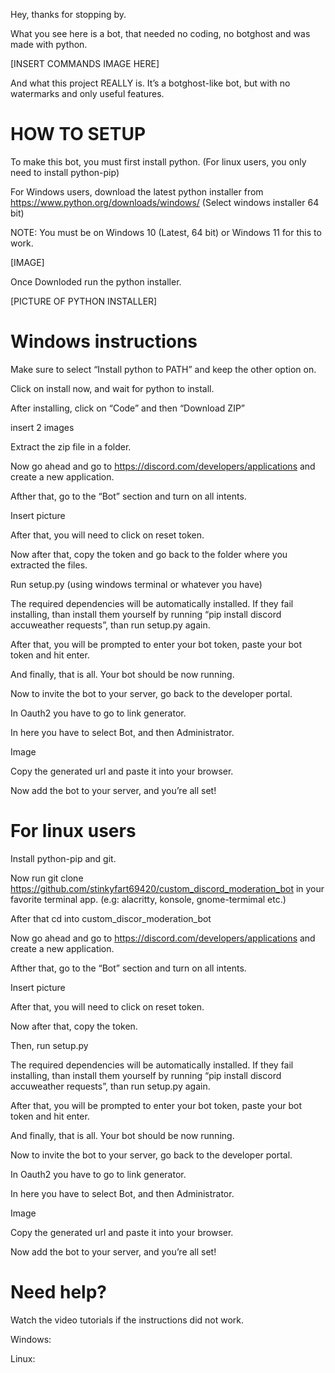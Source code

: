 Hey, thanks for stopping by.

What you see here is a bot, that needed no coding, no botghost and was made with python.

[INSERT COMMANDS IMAGE HERE]

And what this project REALLY is. It’s a botghost-like bot, but with no watermarks and only useful features.

# HOW TO SETUP

To make this bot, you must first install python. (For linux users, you only need to install python-pip)

For Windows users, download the latest python installer from https://www.python.org/downloads/windows/
(Select windows installer 64 bit)

NOTE: You must be on Windows 10 (Latest, 64 bit) or Windows 11 for this to work.

[IMAGE]

Once Downloded run the python installer.

[PICTURE OF PYTHON INSTALLER]

# Windows instructions

Make sure to select “Install python to PATH” and keep the other option on.

Click on install now, and wait for python to install.

After installing, click on “Code” and then “Download ZIP”

insert 2 images

Extract the zip file in a folder.

Now go ahead and go to https://discord.com/developers/applications and create a new application.

Afther that, go to the “Bot” section and turn on all intents.

Insert picture

After that, you will need to click on reset token.

Now after that, copy the token and go back to the folder where you extracted the files.

Run setup.py (using windows terminal or whatever you have)

The required dependencies will be automatically installed. If they fail installing, than install them yourself by running “pip install discord accuweather requests”, than run setup.py again.


After that, you will be prompted to enter your bot token, paste your bot token and hit enter.

And finally, that is all. Your bot should be now running.

Now to invite the bot to your server, go back to the developer portal.

In Oauth2 you have to go to link generator.

In here you have to select Bot, and then Administrator.

Image

Copy the generated url and paste it into your browser.

Now add the bot to your server, and you’re all set!

# For linux users

Install python-pip and git.

Now run git clone https://github.com/stinkyfart69420/custom_discord_moderation_bot in your favorite terminal app. (e.g: alacritty, konsole, gnome-termimal etc.)

After that cd into custom_discor_moderation_bot

Now go ahead and go to https://discord.com/developers/applications and create a new application.

Afther that, go to the “Bot” section and turn on all intents.

Insert picture

After that, you will need to click on reset token.

Now after that, copy the token.

Then, run setup.py 

The required dependencies will be automatically installed. If they fail installing, than install them yourself by running “pip install discord accuweather requests”, than run setup.py again.

After that, you will be prompted to enter your bot token, paste your bot token and hit enter.

And finally, that is all. Your bot should be now running.

Now to invite the bot to your server, go back to the developer portal.

In Oauth2 you have to go to link generator.

In here you have to select Bot, and then Administrator.

Image

Copy the generated url and paste it into your browser.

Now add the bot to your server, and you’re all set!


# Need help?

Watch the video tutorials if the instructions did not work.

Windows:

Linux: